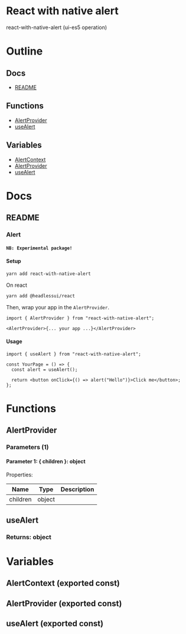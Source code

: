 # React with native alert

react-with-native-alert (ui-es5 operation)



# Outline

## Docs

- [README](#readme)

## Functions

- [AlertProvider](#AlertProvider)
- [useAlert](#useAlert)

## Variables

- [AlertContext](#alertcontext)
- [AlertProvider](#alertprovider)
- [useAlert](#usealert)



# Docs

## README

### Alert

#### `NB: Experimental package!`

#### Setup

```bash
yarn add react-with-native-alert
```

On react

```bash
yarn add @headlessui/react
```

Then, wrap your app in the `AlertProvider`.

```tsx
import { AlertProvider } from "react-with-native-alert";

<AlertProvider>{... your app ...}</AlertProvider>
```


#### Usage

```tsx
import { useAlert } from "react-with-native-alert";

const YourPage = () => {
  const alert = useAlert();

  return <button onClick={() => alert("Hello")}>Click me</button>;
};
```


# Functions

## AlertProvider

### Parameters (1)

#### Parameter 1: { children }: object

Properties: 

 | Name | Type | Description |
|---|---|---|
| children  | object |  |



## useAlert

### Returns: object

# Variables

## AlertContext (exported const)

## AlertProvider (exported const)

## useAlert (exported const)

